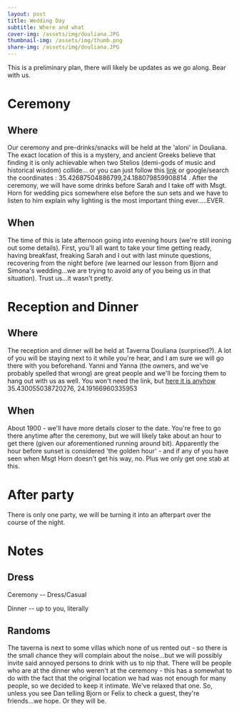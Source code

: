 ```yaml
---
layout: post
title: Wedding Day
subtitle: Where and what
cover-img: /assets/img/douliana.JPG
thumbnail-img: /assets/img/thumb.png
share-img: /assets/img/douliana.JPG
---
```



This is a preliminary plan, there will likely be updates as we go along. Bear with us.

Ceremony
=

Where
--------
Our ceremony and pre-drinks/snacks will be held at the 'aloni' in Douliana. The exact location of this is a mystery, and ancient Greeks believe that finding it is only achievable when two Stelios (demi-gods of music and historical wisdom) collide... or you can just follow this [link](https://goo.gl/maps/hQUZJ11dQnUgBKrFA) or google/search the coordinates : 35.42687504886799,24.188079859908814 . After the ceremony, we will have some drinks before Sarah and I take off with Msgt. Horn for wedding pics somewhere else before the sun sets and we have to listen to him explain why lighting is the most important thing ever.....EVER.

When
--------
The time of this is late afternoon going into evening hours (we're still ironing out some details). First, you'll all want to take your time getting ready, having breakfast, freaking Sarah and I out with last minute questions, recovering from the night before (we learned our lesson from Bjorn and Simona's wedding...we are trying to avoid any of you being us in that situation). Trust us...it wasn't pretty.

Reception and Dinner
=

Where
--------
The reception and dinner will be held at Taverna Douliana (surprised?). A lot of you will be staying next to it while you're hear, and I am sure we will go there with you beforehand. Yanni and Yanna (the owners, and we've probably spelled that wrong) are great people and we'll be forcing them to hang out with us as well. You won't need the link, but [here it is anyhow](https://goo.gl/maps/zXeUabCVM49sjhjZ8) 35.430055038720276, 24.19166960335953

When
--------
About 1900 - we'll have more details closer to the date. You're free to go there anytime after the ceremony, but we will likely take about an hour to get there (given our aforementioned running around bit). Apparently the hour before sunset is considered 'the golden hour' - and if any of you have seen when Msgt Horn doesn't get his way, no. Plus we only get one stab at this. 

After party
=
There is only one party, we will be turning it into an afterpart over the course of the night. 

Notes
=

Dress
--------

Ceremony -- Dress/Casual

Dinner -- up to you, literally

Randoms
--------
The taverna is next to some villas which none of us rented out - so there is the small chance they will complain about the noise...but we will possibly invite said annoyed persons to drink with us to nip that. There will be people who are at the dinner who weren't at the ceremony - this has a somewhat to do with the fact that the original location we had was not enough for many people, so we decided to keep it intimate. We've relaxed that one. So, unless you see Dan telling Bjorn or Felix to check a guest, they're friends...we hope. Or they will be.



